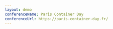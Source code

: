 ```yaml
---
layout: demo
conferenceName: Paris Container Day
conferenceUrl: https://paris-container-day.fr/
---
```

